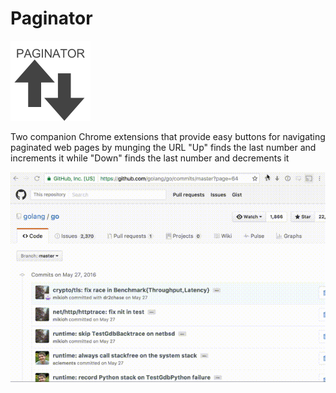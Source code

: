 # Paginator
![logo](logo-128.png)

Two companion Chrome extensions that provide easy buttons for navigating paginated web pages by munging the URL
"Up" finds the last number and increments it while "Down" finds the last number and decrements it

![Action!](action.gif)
